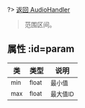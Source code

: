 
?> [返回 AudioHandler](md/scripts/Salt/AudioHandler.md?id=connected)

> 范围区间。

## 属性 :id=param

类 | 类型 |  说明
-------- |  ----- |  -----
<small>min</small>  | <small>float</small> | <small>最小值</small>
<small>max</small>  | <small>float</small> | <small>最大值ID</small>

